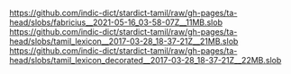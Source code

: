 https://github.com/indic-dict/stardict-tamil/raw/gh-pages/ta-head/slobs/fabricius__2021-05-16_03-58-07Z__11MB.slob  
https://github.com/indic-dict/stardict-tamil/raw/gh-pages/ta-head/slobs/tamil_lexicon__2017-03-28_18-37-21Z__21MB.slob  
https://github.com/indic-dict/stardict-tamil/raw/gh-pages/ta-head/slobs/tamil_lexicon_decorated__2017-03-28_18-37-21Z__22MB.slob  
